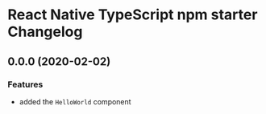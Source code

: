 # React Native TypeScript npm starter Changelog

## 0.0.0 (2020-02-02)

### Features

- added the `HelloWorld` component
